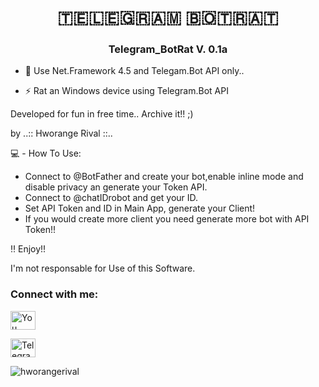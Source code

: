 
<h1 align="center"> 🇹​​​​​🇪​​​​​🇱​​​​​🇪​​​​​🇬​​​​​🇷​​​​​🇦​​​​​🇲​​​​​ 🇧​​​​​🇴​​​​​🇹​​​​​🇷​​​​​🇦​​​​​🇹​​​​​ </h1>


<h3 align="center"> Telegram_BotRat  V. 0.1a  </h3>



- 💬 Use Net.Framework 4.5 and Telegam.Bot API only..
 
- ⚡ Rat an Windows device using Telegram.Bot API 


Developed for fun in free time.. Archive it!! ;)

by ..:: Hworange Rival ::..



💻 - How To Use:

 - Connect to @BotFather and create your bot,enable inline mode and disable privacy an generate your Token API.
 - Connect to @chatIDrobot and get your ID.
 - Set API Token and ID in Main App, generate your Client!
 - If you would create more client you need generate more bot with API Token!!
 
 ‼️ Enjoy!!
 
 I'm not responsable for Use of this Software.

<h3 align="left">Connect with me:</h3>
<p align="left">
<a href="https://www.youtube.com/user/MrHworange/videos" target="blank"><img align="center" src="https://raw.githubusercontent.com/rahuldkjain/github-profile-readme-generator/neutral-icons/src/images/icons/Social/youtube.svg" alt="You Tube: Hworange Rival" height="30" width="40" /></a>
</p>

<p align="left">
<a href="https://t.me/hworangerival" target="blank"><img align="center" src="https://raw.githubusercontent.com/rahuldkjain/github-profile-readme-generator/neutral-icons/src/images/icons/Social/youtube.svg" alt="Telegram: @hworangerival" height="30" width="40" /></a>
</p>


<p align="left"> <img src="https://komarev.com/ghpvc/?username=hworangerival&label=Profile%20views&color=0e75b6&style=flat" alt="hworangerival" /> </p>

